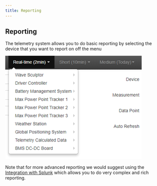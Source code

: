 ```yaml
---
title: Reporting
---
```


## Reporting

The telemetry system allows you to do basic reporting by selecting the device that you want to report on off the menu

![Example of the Telemetry Reporting](images/telemetry_reporting.png)

Note that for more advanced reporting we would suggest using the [Integration with Splunk](65_Splunk.md) which allows you to do very complex and rich reporting.

 
